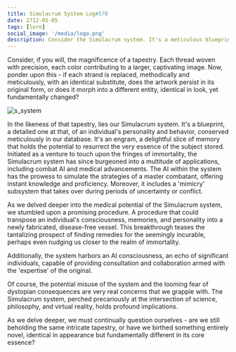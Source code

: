 ```yaml
---
title: Simulacrum System Log#578
date: 2712-05-05
tags: [lore]
social_image: '/media/logo.png'
description: Consider the Simulacrum system. It's a meticulous blueprint of personalities and behaviors, stored in our database. Used with the AI within aslo side combat and medicine, and potentially unlocking immortality, it raises deep questions about our very existence and the nature of identity.
---
```


Consider, if you will, the magnificence of a tapestry. Each thread woven with precision, each color contributing to a larger, captivating image. Now, ponder upon this - if each strand is replaced, methodically and meticulously, with an identical substitute, does the artwork persist in its original form, or does it morph into a different entity, identical in look, yet fundamentally changed?

![s_system](/media/s_system.png)

In the likeness of that tapestry, lies our Simulacrum system. It's a blueprint, a detailed one at that, of an individual's personality and behavior, conserved meticulously in our database. It's an engram, a delightful slice of memory that holds the potential to resurrect the very essence of the subject stored. Initiated as a venture to touch upon the fringes of immortality, the Simulacrum system has since burgeoned into a multitude of applications, including combat AI and medical advancements. The AI within the system has the prowess to simulate the strategies of a master combatant, offering instant knowledge and proficiency. Moreover, it includes a 'mimicry' subsystem that takes over during periods of uncertainty or conflict.

As we delved deeper into the medical potential of the Simulacrum system, we stumbled upon a promising procedure. A procedure that could transpose an individual's consciousness, memories, and personality into a newly fabricated, disease-free vessel. This breakthrough teases the tantalizing prospect of finding remedies for the seemingly incurable, perhaps even nudging us closer to the realm of immortality.

Additionally, the system harbors an AI consciousness, an echo of significant individuals, capable of providing consultation and collaboration armed with the 'expertise' of the original. 

Of course, the potential misuse of the system and the looming fear of dystopian consequences are very real concerns that we grapple with. The Simulacrum system, perched precariously at the intersection of science, philosophy, and virtual reality, holds profound implications.

As we delve deeper, we must continually question ourselves - are we still beholding the same intricate tapestry, or have we birthed something entirely novel, identical in appearance but fundamentally different in its core essence?